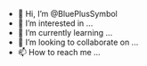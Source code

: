 - 👋 Hi, I’m @BluePlusSymbol
- 👀 I’m interested in ...
- 🌱 I’m currently learning ...
- 💞️ I’m looking to collaborate on ...
- 📫 How to reach me ...

<!---
BluePlusSymbol/BluePlusSymbol is a ✨ special ✨ repository because its `README.md` (this file) appears on your GitHub profile.
You can click the Preview link to take a look at your changes.
--->

